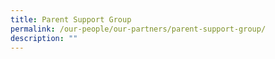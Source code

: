 ```yaml
---
title: Parent Support Group
permalink: /our-people/our-partners/parent-support-group/
description: ""
---
```

